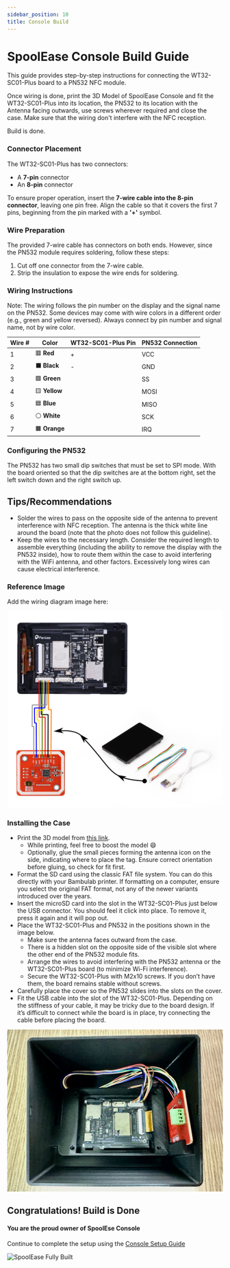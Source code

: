 ```yaml
---
sidebar_position: 10 
title: Console Build
---
```


# SpoolEase Console Build Guide

This guide provides step-by-step instructions for connecting the WT32-SC01-Plus board to a PN532 NFC module.

Once wiring is done, print the 3D Model of SpoolEase Console and fit the WT32-SC01-Plus into its location, the PN532 to its location with the Antenna facing outwards, use screws wherever required and close the case. Make sure that the wiring don't interfere with the NFC reception.

Build is done.

### Connector Placement

The WT32-SC01-Plus has two connectors:

- A **7-pin** connector
- An **8-pin** connector

To ensure proper operation, insert the **7-wire cable into the 8-pin connector**, leaving one pin free. Align the cable so that it covers the first 7 pins, beginning from the pin marked with a **'+'** symbol.

### Wire Preparation

The provided 7-wire cable has connectors on both ends. However, since the PN532 module requires soldering, follow these steps:

1. Cut off one connector from the 7-wire cable.
2. Strip the insulation to expose the wire ends for soldering.

### Wiring Instructions

Note: The wiring follows the pin number on the display and the signal name on the PN532. Some devices may come with wire colors in a different order (e.g., green and yellow reversed). Always connect by pin number and signal name, not by wire color.

| Wire # | Color  | WT32-SC01-Plus Pin | PN532 Connection |
|--------|--------|--------------------|------------------|
| 1      | 🟥 **Red** | +                | VCC              |
| 2      | ⬛ **Black** | -                | GND              |
| 3      | 🟩 **Green** |                 | SS               |
| 4      | 🟨 **Yellow** |                 | MOSI             |
| 5      | 🟦 **Blue** |                 | MISO             |
| 6      | ⚪ **White** |                 | SCK              |
| 7      | 🟧 **Orange** |                 | IRQ              |


### Configuring the PN532

The PN532 has two small dip switches that must be set to SPI mode.
With the board oriented so that the dip switches are at the bottom right, set the left switch down and the right switch up.

## Tips/Recommendations

- Solder the wires to pass on the opposite side of the antenna to prevent interference with NFC reception. The antenna is the thick white line around the board (note that the photo does not follow this guideline).
- Keep the wires to the necessary length. Consider the required length to assemble everything (including the ability to remove the display with the PN532 inside), how to route them within the case to avoid interfering with the WiFi antenna, and other factors. Excessively long wires can cause electrical interference.

### Reference Image

Add the wiring diagram image here:

![WT32-SC01-Plus to PN532 Wiring Diagram](./console/console-wiring.png)
### Installing the Case

- Print the 3D model from [this link](https://makerworld.com/en/models/1138678).  
  - While printing, feel free to boost the model :smile:  
  - Optionally, glue the small pieces forming the antenna icon on the side, indicating where to place the tag. Ensure correct orientation before gluing, so check for fit first.
- Format the SD card using the classic FAT file system. You can do this directly with your Bambulab printer. If formatting on a computer, ensure you select the original FAT format, not any of the newer variants introduced over the years.
- Insert the microSD card into the slot in the WT32-SC01-Plus just below the USB connector. You should feel it click into place. To remove it, press it again and it will pop out.  
- Place the WT32-SC01-Plus and PN532 in the positions shown in the image below.  
  - Make sure the antenna faces outward from the case.  
  - There is a hidden slot on the opposite side of the visible slot where the other end of the PN532 module fits.  
  - Arrange the wires to avoid interfering with the PN532 antenna or the WT32-SC01-Plus board (to minimize Wi-Fi interference).  
  - Secure the WT32-SC01-Plus with M2x10 screws. If you don’t have them, the board remains stable without screws.  
- Carefully place the cover so the PN532 slides into the slots on the cover.
- Fit the USB cable into the slot of the WT32-SC01-Plus. Depending on the stiffness of your cable, it may be tricky due to the board design. If it’s difficult to connect while the board is in place, try connecting the cable before placing the board.  

![Components Placement inside Case](./console/console-components-placement.jpg)

## Congratulations! Build is Done
#### You are the proud owner of SpoolEse Console

Continue to complete the setup using the [Console Setup Guide](console-setup)

![SpoolEase Fully Built](./console/console-build-complete.jpg)
